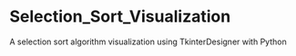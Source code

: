 # Selection_Sort_Visualization
A selection sort algorithm visualization using TkinterDesigner with Python
